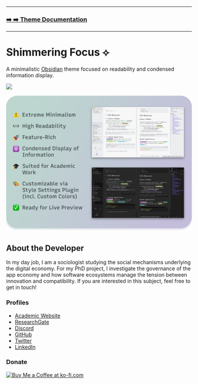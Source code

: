 
---

### [➡️ ➡️ Theme Documentation](https://chrisgrieser.github.io/shimmering-focus/)

---

# Shimmering Focus ⟡

A minimalistic [Obsidian](https://obsidian.md/) theme focused on readability and condensed information display.

![](https://img.shields.io/badge/downloads-22561-6E4E9B?style=plastic)

![Promo Screenshot](docs/images/Promo%20Screenshot/promo-screenshot.png)

## About the Developer
In my day job, I am a sociologist studying the social mechanisms underlying the digital economy. For my PhD project, I investigate the governance of the app economy and how software ecosystems manage the tension between innovation and compatibility. If you are interested in this subject, feel free to get in touch!

<!-- markdown-link-check-disable -->

### Profiles
- [Academic Website](https://chris-grieser.de/)
- [ResearchGate](https://www.researchgate.net/profile/Christopher-Grieser)
- [Discord](https://discordapp.com/users/462774483044794368/)
- [GitHub](https://github.com/chrisgrieser/)
- [Twitter](https://twitter.com/pseudo_meta)
- [LinkedIn](https://www.linkedin.com/in/christopher-grieser-ba693b17a/)

### Donate
<a href='https://ko-fi.com/Y8Y86SQ91' target='_blank'><img height='36' style='border:0px;height:36px;' src='https://cdn.ko-fi.com/cdn/kofi1.png?v=3' border='0' alt='Buy Me a Coffee at ko-fi.com' /></a>

